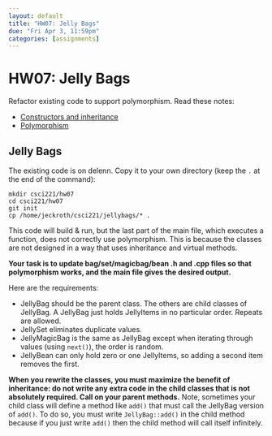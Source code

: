 ```yaml
---
layout: default
title: "HW07: Jelly Bags"
due: "Fri Apr 3, 11:59pm"
categories: [assignments]
---
```


# HW07: Jelly Bags

Refactor existing code to support polymorphism. Read these notes:

- [Constructors and inheritance](/lecture/constructors-and-inheritance.html)
- [Polymorphism](/lecture/polymorphism.html)

## Jelly Bags

The existing code is on delenn. Copy it to your own directory (keep the `.` at the end of the command):

```
mkdir csci221/hw07
cd csci221/hw07
git init
cp /home/jeckroth/csci221/jellybags/* .
```

This code will build & run, but the last part of the main file, which executes a function, does not correctly use polymorphism. This is because the classes are not designed in a way that uses inheritance and virtual methods.

**Your task is to update bag/set/magicbag/bean .h and .cpp files so that polymorphism works, and the main file gives the desired output.**

Here are the requirements:

- JellyBag should be the parent class. The others are child classes of JellyBag. A JellyBag just holds JellyItems in no particular order. Repeats are allowed.
- JellySet eliminates duplicate values.
- JellyMagicBag is the same as JellyBag except when iterating through values (using `next()`), the order is random.
- JellyBean can only hold zero or one JellyItems, so adding a second item removes the first.

**When you rewrite the classes, you must maximize the benefit of inheritance: do not write any extra code in the child classes that is not absolutely required. Call on your parent methods.** Note, sometimes your child class will define a method like `add()` that must call the JellyBag version of `add()`. To do so, you must write `JellyBag::add()` in the child method because if you just write `add()` then the child method will call itself infinitely.



